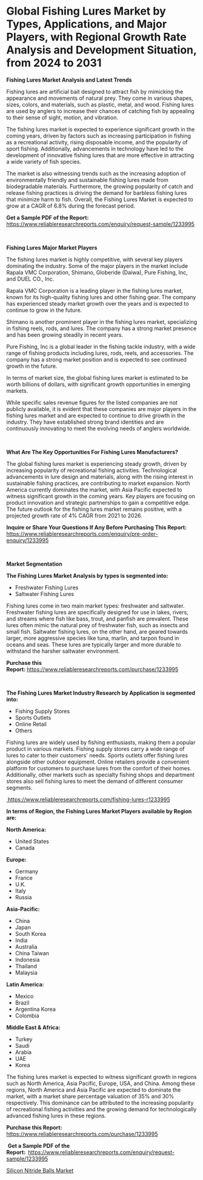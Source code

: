<p><h1>Global Fishing Lures Market by Types, Applications, and Major Players, with Regional Growth Rate Analysis and Development Situation, from 2024 to 2031</h1></p><p><strong>Fishing Lures Market Analysis and Latest Trends</strong></p>
<p><p>Fishing lures are artificial bait designed to attract fish by mimicking the appearance and movements of natural prey. They come in various shapes, sizes, colors, and materials, such as plastic, metal, and wood. Fishing lures are used by anglers to increase their chances of catching fish by appealing to their sense of sight, motion, and vibration.</p><p>The fishing lures market is expected to experience significant growth in the coming years, driven by factors such as increasing participation in fishing as a recreational activity, rising disposable income, and the popularity of sport fishing. Additionally, advancements in technology have led to the development of innovative fishing lures that are more effective in attracting a wide variety of fish species.</p><p>The market is also witnessing trends such as the increasing adoption of environmentally friendly and sustainable fishing lures made from biodegradable materials. Furthermore, the growing popularity of catch and release fishing practices is driving the demand for barbless fishing lures that minimize harm to fish. Overall, the Fishing Lures Market is expected to grow at a CAGR of 6.8% during the forecast period.</p></p>
<p><strong>Get a Sample PDF of the Report:&nbsp;</strong> <a href="https://www.reliableresearchreports.com/enquiry/request-sample/1233995">https://www.reliableresearchreports.com/enquiry/request-sample/1233995</a></p>
<p>&nbsp;</p>
<p><strong>Fishing Lures Major Market Players</strong></p>
<p><p>The fishing lures market is highly competitive, with several key players dominating the industry. Some of the major players in the market include Rapala VMC Corporation, Shimano, Globeride (Daiwa), Pure Fishing, Inc, and DUEL CO., Inc. </p><p>Rapala VMC Corporation is a leading player in the fishing lures market, known for its high-quality fishing lures and other fishing gear. The company has experienced steady market growth over the years and is expected to continue to grow in the future. </p><p>Shimano is another prominent player in the fishing lures market, specializing in fishing reels, rods, and lures. The company has a strong market presence and has been growing steadily in recent years. </p><p>Pure Fishing, Inc is a global leader in the fishing tackle industry, with a wide range of fishing products including lures, rods, reels, and accessories. The company has a strong market position and is expected to see continued growth in the future.</p><p>In terms of market size, the global fishing lures market is estimated to be worth billions of dollars, with significant growth opportunities in emerging markets. </p><p>While specific sales revenue figures for the listed companies are not publicly available, it is evident that these companies are major players in the fishing lures market and are expected to continue to drive growth in the industry. They have established strong brand identities and are continuously innovating to meet the evolving needs of anglers worldwide.</p></p>
<p>&nbsp;</p>
<p><strong>What Are The Key Opportunities For Fishing Lures Manufacturers?</strong></p>
<p><p>The global fishing lures market is experiencing steady growth, driven by increasing popularity of recreational fishing activities. Technological advancements in lure design and materials, along with the rising interest in sustainable fishing practices, are contributing to market expansion. North America currently dominates the market, with Asia Pacific expected to witness significant growth in the coming years. Key players are focusing on product innovation and strategic partnerships to gain a competitive edge. The future outlook for the fishing lures market remains positive, with a projected growth rate of 4% CAGR from 2021 to 2026.</p></p>
<p><strong>Inquire or Share Your Questions If Any Before Purchasing This Report:</strong> <a href="https://www.reliableresearchreports.com/enquiry/pre-order-enquiry/1233995">https://www.reliableresearchreports.com/enquiry/pre-order-enquiry/1233995</a></p>
<p>&nbsp;</p>
<p><strong>Market Segmentation</strong></p>
<p><strong>The Fishing Lures Market Analysis by types is segmented into:</strong></p>
<p><ul><li>Freshwater Fishing Lures</li><li>Saltwater Fishing Lures</li></ul></p>
<p><p>Fishing lures come in two main market types: freshwater and saltwater. Freshwater fishing lures are specifically designed for use in lakes, rivers, and streams where fish like bass, trout, and panfish are prevalent. These lures often mimic the natural prey of freshwater fish, such as insects and small fish. Saltwater fishing lures, on the other hand, are geared towards larger, more aggressive species like tuna, marlin, and tarpon found in oceans and seas. These lures are typically larger and more durable to withstand the harsher saltwater environment.</p></p>
<p><strong>Purchase this Report:&nbsp;</strong><a href="https://www.reliableresearchreports.com/purchase/1233995">https://www.reliableresearchreports.com/purchase/1233995</a></p>
<p>&nbsp;</p>
<p><strong>The Fishing Lures Market Industry Research by Application is segmented into:</strong></p>
<p><ul><li>Fishing Supply Stores</li><li>Sports Outlets</li><li>Online Retail</li><li>Others</li></ul></p>
<p><p>Fishing lures are widely used by fishing enthusiasts, making them a popular product in various markets. Fishing supply stores carry a wide range of lures to cater to their customers' needs. Sports outlets offer fishing lures alongside other outdoor equipment. Online retailers provide a convenient platform for customers to purchase lures from the comfort of their homes. Additionally, other markets such as specialty fishing shops and department stores also sell fishing lures to meet the demand of different consumer segments.</p></p>
<p><a href="https://www.reliableresearchreports.com/fishing-lures-r1233995">&nbsp;https://www.reliableresearchreports.com/fishing-lures-r1233995</a></p>
<p><strong>In terms of Region, the Fishing Lures Market Players available by Region are:</strong></p>
<p>
    <p> <strong> North America: </strong>
        <ul>
            <li>United States</li>
            <li>Canada</li>
        </ul>
        </p> 
    <p> <strong> Europe: </strong>
        <ul>
            <li>Germany</li>
            <li>France</li>
            <li>U.K.</li>
            <li>Italy</li>
            <li>Russia</li>
        </ul>
        </p> 
    <p> <strong> Asia-Pacific: </strong>
        <ul>
            <li>China</li>
            <li>Japan</li>
            <li>South Korea</li>
            <li>India</li>
            <li>Australia</li>
            <li>China Taiwan</li>
            <li>Indonesia</li>
            <li>Thailand</li>
            <li>Malaysia</li>
        </ul>
        </p> 
    <p> <strong> Latin America: </strong>
        <ul>
            <li>Mexico</li>
            <li>Brazil</li>
            <li>Argentina Korea</li>
            <li>Colombia</li>
        </ul>
        </p> 
    <p> <strong> Middle East & Africa: </strong>
        <ul>
            <li>Turkey</li>
            <li>Saudi</li>
            <li>Arabia</li>
            <li>UAE</li>
            <li>Korea</li>
        </ul>
    </p>
    </p>
<p><p>The fishing lures market is expected to witness significant growth in regions such as North America, Asia Pacific, Europe, USA, and China. Among these regions, North America and Asia Pacific are expected to dominate the market, with a market share percentage valuation of 35% and 30% respectively. This dominance can be attributed to the increasing popularity of recreational fishing activities and the growing demand for technologically advanced fishing lures in these regions.</p></p>
<p><strong>Purchase this Report: </strong><a href="https://www.reliableresearchreports.com/purchase/1233995">https://www.reliableresearchreports.com/purchase/1233995</a></p>
<p>&nbsp;<strong>Get a Sample PDF of the Report:&nbsp;&nbsp;</strong><a href="https://www.reliableresearchreports.com/enquiry/request-sample/1233995">https://www.reliableresearchreports.com/enquiry/request-sample/1233995</a></p>
<p><strong></strong></p>
<p><p><a href="https://sudsy-motorcycle-bbc.notion.site/Silicon-Nitride-Balls-Market-Challenges-Opportunities-and-Growth-Drivers-and-Major-Market-Players-bcfd8d6a3e77461caa81f29f38b56df7">Silicon Nitride Balls Market</a></p></p>